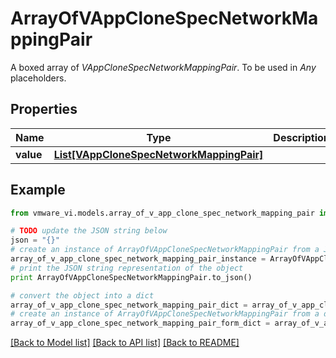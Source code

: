 # ArrayOfVAppCloneSpecNetworkMappingPair

A boxed array of *VAppCloneSpecNetworkMappingPair*. To be used in *Any* placeholders. 

## Properties
Name | Type | Description | Notes
------------ | ------------- | ------------- | -------------
**value** | [**List[VAppCloneSpecNetworkMappingPair]**](VAppCloneSpecNetworkMappingPair.md) |  | 

## Example

```python
from vmware_vi.models.array_of_v_app_clone_spec_network_mapping_pair import ArrayOfVAppCloneSpecNetworkMappingPair

# TODO update the JSON string below
json = "{}"
# create an instance of ArrayOfVAppCloneSpecNetworkMappingPair from a JSON string
array_of_v_app_clone_spec_network_mapping_pair_instance = ArrayOfVAppCloneSpecNetworkMappingPair.from_json(json)
# print the JSON string representation of the object
print ArrayOfVAppCloneSpecNetworkMappingPair.to_json()

# convert the object into a dict
array_of_v_app_clone_spec_network_mapping_pair_dict = array_of_v_app_clone_spec_network_mapping_pair_instance.to_dict()
# create an instance of ArrayOfVAppCloneSpecNetworkMappingPair from a dict
array_of_v_app_clone_spec_network_mapping_pair_form_dict = array_of_v_app_clone_spec_network_mapping_pair.from_dict(array_of_v_app_clone_spec_network_mapping_pair_dict)
```
[[Back to Model list]](../README.md#documentation-for-models) [[Back to API list]](../README.md#documentation-for-api-endpoints) [[Back to README]](../README.md)


